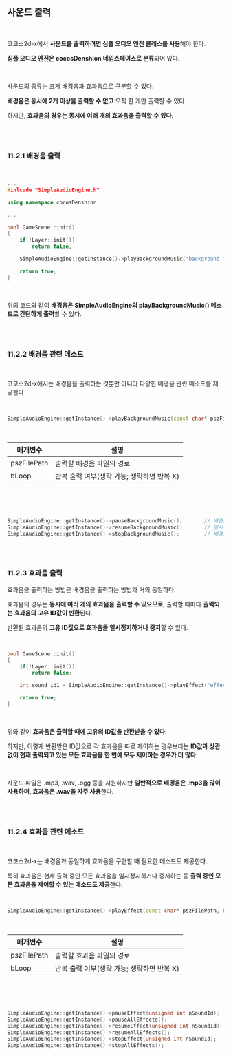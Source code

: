 ## 사운드 출력

</br>

코코스2d-x에서 **사운드를 출력하려면 심플 오디오 엔진 클래스를 사용**해야 한다.

**심플 오디오 엔진은 cocosDenshion 네임스페이스로 분류**되어 있다.

</br>

사운드의 종류는 크게 배경음과 효과음으로 구분할 수 있다.

**배경음은 동시에 2개 이상을 출력할 수 없고** 오직 한 개만 출력할 수 있다.

하지만, **효과음의 경우는 동시에 여러 개의 효과음을 출력할 수 있다**.

</br>
</br>

### 11.2.1 배경음 출력

</br>

```C++
...
#inlcude "SimpleAudioEngine.h"

using namespace cocosDenshion;

...

bool GameScene::init()
{
    if(!Layer::init())
        return false;

    SimpleAudioEngine::getInstance()->playBackgroundMusic("background.mp3");

    return true;
}
```
</br>

위의 코드와 같이 **배경음은 SimpleAudioEngine의 playBackgroundMusic() 메소드로 간단하게 출력**할 수 있다.

</br>
</br>

### 11.2.2 배경음 관련 메소드

</br>

코코스2d-x에서는 배경음을 출력하는 것뿐만 아니라 다양한 배경음 관련 메소드를 제공한다.

</br>

```C++
SimpleAudioEngine::getInstance()->playBackgroundMusic(const char* pszFilePath, bool bLoop);
```
</br>

|매개변수|설명|
|-------|----|
|pszFilePath|출력할 배경음 파일의 경로|
|bLoop|반복 출력 여부(생략 가능; 생략하면 반복 X)|

</br>
</br>
</br>

```C++
SimpleAudioEngine::getInstance()->pauseBackgroundMusic();       // 배경음의 출력을 일시정지
SimpleAudioEngine::getInstance()->resumeBackgroundMusic();      // 일시정지된 배경음의 출력을 재개
SimpleAudioEngine::getInstance()->stopBackgroundMusic();        // 배경음의 출력을 중지
```
</br>
</br>

### 11.2.3 효과음 출력

효과음을 출력하는 방법은 배경음을 출력하는 방법과 거의 동일하다.

효과음의 경우는 **동시에 여러 개의 효과음을 출력할 수 있으므로**, 출력할 때마다 **출력되는 효과음의 고유 ID값이 반환**된다.

반환된 효과음의 **고유 ID값으로 효과음을 일시정지하거나 중지**할 수 있다.

</br>

```C++
bool GameScene::init()
{
    if(!Layer::init())
        return false;

    int sound_id1 = SimpleAudioEngine::getInstance()->playEffect("effect1.wav");

    return true;
}
```
</br>

위와 같이 **효과음은 출력할 때에 고유의 ID값을 반환받을 수 있다**.

하지만, 이렇게 반환받은 ID값으로 각 효과음을 따로 제어하는 경우보다는 **ID값과 상관없이 현재 출력되고 있는 모든 효과음을 한 번에 모두 제어하는 경우가 더 많다**.

</br>

사운드 파일은 .mp3, .wav, .ogg 등을 지원하지만 **일반적으로 배경음은 .mp3을 많이 사용하며, 효과음은 .wav을 자주 사용**한다.

</br>
</br>

### 11.2.4 효과음 관련 메소드

</br>

코코스2d-x는 배경음과 동일하게 효과음을 구현할 때 필요한 메소드도 제공한다.

특히 효과음은 현재 출력 중인 모든 효과음을 일시정지하거나 중지하는 등 **출력 중인 모든 효과음을 제어할 수 있는 메소드도 제공**한다.

</br>

```C++
SimpleAudioEngine::getInstance()->playEffect(const char* pszFilePath, bool bLoop);
```
</br>

|매개변수|설명|
|-------|----|
|pszFilePath|출력할 효과음 파일의 경로|
|bLoop|반복 출력 여부(생략 가능; 생략하면 반복 X)|

</br>
</br>
</br>

```C++
SimpleAudioEngine::getInstance()->pauseEffect(unsigned int nSoundId);
SimpleAudioEngine::getInstance()->pauseAllEffects();
SimpleAudioEngine::getInstance()->resumeEffect(unsigned int nSoundId);
SimpleAudioEngine::getInstance()->resumeAllEffects();
SimpleAudioEngine::getInstance()->stopEffect(unsigned int nSoundId);
SimpleAudioEngine::getInstance()->stopAllEffects();
```
</br>